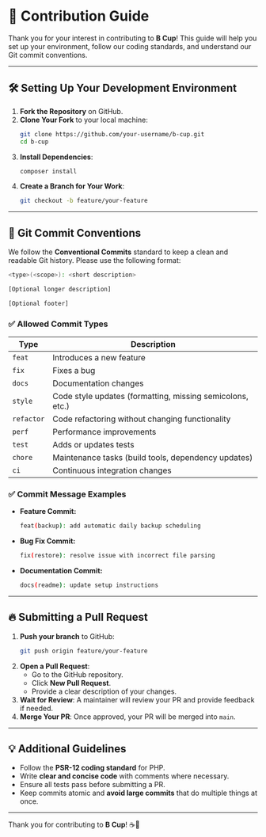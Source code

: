 # 🚀 Contribution Guide

Thank you for your interest in contributing to **B Cup**! This guide will help you set up your environment, follow our coding standards, and understand our Git commit conventions.

---

## 🛠 Setting Up Your Development Environment

1. **Fork the Repository** on GitHub.
2. **Clone Your Fork** to your local machine:
   ```sh
   git clone https://github.com/your-username/b-cup.git
   cd b-cup
   ```
3. **Install Dependencies**:
   ```sh
   composer install
   ```
4. **Create a Branch for Your Work**:
   ```sh
   git checkout -b feature/your-feature
   ```

---

## 📌 Git Commit Conventions

We follow the **Conventional Commits** standard to keep a clean and readable Git history. Please use the following format:

```sh
<type>(<scope>): <short description>

[Optional longer description]

[Optional footer]
```

### ✅ **Allowed Commit Types**
| Type      | Description |
|-----------|------------|
| `feat`    | Introduces a new feature |
| `fix`     | Fixes a bug |
| `docs`    | Documentation changes |
| `style`   | Code style updates (formatting, missing semicolons, etc.) |
| `refactor`| Code refactoring without changing functionality |
| `perf`    | Performance improvements |
| `test`    | Adds or updates tests |
| `chore`   | Maintenance tasks (build tools, dependency updates) |
| `ci`      | Continuous integration changes |

### ✅ **Commit Message Examples**
- **Feature Commit:**
  ```sh
  feat(backup): add automatic daily backup scheduling
  ```
- **Bug Fix Commit:**
  ```sh
  fix(restore): resolve issue with incorrect file parsing
  ```
- **Documentation Commit:**
  ```sh
  docs(readme): update setup instructions
  ```

---

## 🔥 Submitting a Pull Request

1. **Push your branch** to GitHub:
   ```sh
   git push origin feature/your-feature
   ```
2. **Open a Pull Request**:
    - Go to the GitHub repository.
    - Click **New Pull Request**.
    - Provide a clear description of your changes.
3. **Wait for Review**: A maintainer will review your PR and provide feedback if needed.
4. **Merge Your PR**: Once approved, your PR will be merged into `main`.

---

## 💡 Additional Guidelines

- Follow the **PSR-12 coding standard** for PHP.
- Write **clear and concise code** with comments where necessary.
- Ensure all tests pass before submitting a PR.
- Keep commits atomic and **avoid large commits** that do multiple things at once.

---

Thank you for contributing to **B Cup**! ☕🚀

